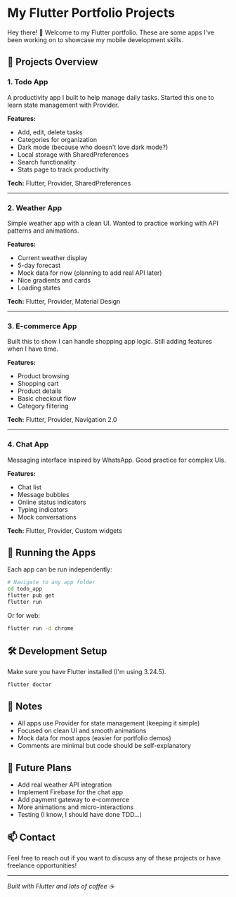 # My Flutter Portfolio Projects

Hey there! 👋 Welcome to my Flutter portfolio. These are some apps I've been working on to showcase my mobile development skills.

## 📱 Projects Overview

### 1. Todo App
A productivity app I built to help manage daily tasks. Started this one to learn state management with Provider.

**Features:**
- Add, edit, delete tasks
- Categories for organization
- Dark mode (because who doesn't love dark mode?)
- Local storage with SharedPreferences
- Search functionality
- Stats page to track productivity

**Tech:** Flutter, Provider, SharedPreferences

---

### 2. Weather App
Simple weather app with a clean UI. Wanted to practice working with API patterns and animations.

**Features:**
- Current weather display
- 5-day forecast
- Mock data for now (planning to add real API later)
- Nice gradients and cards
- Loading states

**Tech:** Flutter, Provider, Material Design

---

### 3. E-commerce App
Built this to show I can handle shopping app logic. Still adding features when I have time.

**Features:**
- Product browsing
- Shopping cart
- Product details
- Basic checkout flow
- Category filtering

**Tech:** Flutter, Provider, Navigation 2.0

---

### 4. Chat App
Messaging interface inspired by WhatsApp. Good practice for complex UIs.

**Features:**
- Chat list
- Message bubbles
- Online status indicators
- Typing indicators
- Mock conversations

**Tech:** Flutter, Provider, Custom widgets

## 🚀 Running the Apps

Each app can be run independently:

```bash
# Navigate to any app folder
cd todo_app
flutter pub get
flutter run
```

Or for web:
```bash
flutter run -d chrome
```

## 🛠 Development Setup

Make sure you have Flutter installed (I'm using 3.24.5).

```bash
flutter doctor
```

## 📝 Notes

- All apps use Provider for state management (keeping it simple)
- Focused on clean UI and smooth animations
- Mock data for most apps (easier for portfolio demos)
- Comments are minimal but code should be self-explanatory

## 🎯 Future Plans

- Add real weather API integration
- Implement Firebase for the chat app
- Add payment gateway to e-commerce
- More animations and micro-interactions
- Testing (I know, I should have done TDD...)

## 📫 Contact

Feel free to reach out if you want to discuss any of these projects or have freelance opportunities!

---

*Built with Flutter and lots of coffee ☕*